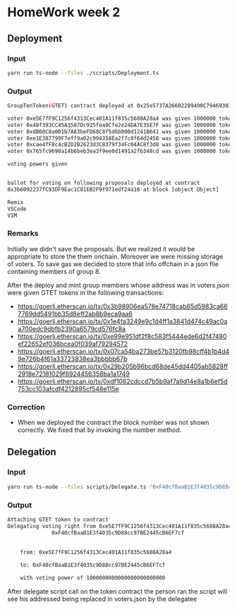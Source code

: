 # HomeWork week 2

## Deployment

### Input

```bash
yarn run ts-node --files ./scripts/Deployment.ts
```

### Output

```bash
GroupTenToken(GTET) contract deployed at 0x25e5737A26602289490C794693031D38973B023F

voter 0xe5E7fF9C1256f4313Cec401A11f835c5688A28a4 was given 1000000 tokens
voter 0x48f393CC45A3587Dc925fea9Cfe2e24DA7E35E7F was given 1000000 tokens
voter 0xdB60C8a001b7A83beFD68C8f5d6b000d1241B641 was given 1000000 tokens
voter 0xe1E387799F7eff9a02c994358Ea2f7c8f64d2458 was given 1000000 tokens
voter 0xcae4fF8c4cB2D2B2623d3C8379f34Fc04AC8f3d8 was given 1000000 tokens
voter 0x765fc9690a14b6beb3ea3f9ee0d1491a2fb348cd was given 1000000 tokens

voting powers given


ballot for voting on following proposals deployed at contract
0x3b6092237fC93DF9Eac1C81EB2F9f971edf24a16 at block [object Object]

Remix
VSCode
VIM
```                                                              

### Remarks

Initially we didn't save the proposals. But we realized it would be appropriate
to store the them onchain. Moreover we were missing storage of voters. To save
gas we decided to store that info offchain in a json file containing members of
group 8.

After the deploy and mint group members whose address was in voters.json were
given GTET tokens in the following transactions:

- https://goerli.etherscan.io/tx/0x3b98906ea578e74718cab65d5983ca667769dd5491bb35d8eff2ab8b9eca9aa6
- https://goerli.etherscan.io/tx/0x1e4fa3249e9c1d4ff1a3841d474c49ac0aa700edc9dbfb2390a6579cd576fc8a
- https://goerli.etherscan.io/tx/0xe99e951df2f8c583f5444ede6d2f47480ef22652ef036bcea0f039af79294572
- https://goerli.etherscan.io/tx/0x07ca54ba273be57b3120fb98cff4b1b4d49e726b4f61a33723838ea3bbbbb67b
- https://goerli.etherscan.io/tx/0x29b205b96bcd68de45dd4405ab5828ff2918e72181029f6924456358ba1a1749
- https://goerli.etherscan.io/tx/0xdf1062cdccd7b5b9af7a9d14e8a1b6ef5d753cc103afcdf4212895cf548e115e


### Correction

- When we deployed the contract the block number was not shown correctly. We
  fixed that by invoking the number method.

## Delegation

### Input

```bash
yarn run ts-node --files scripts/Delegate.ts "0xF40cfBaaB1E3f4035c9D88cc97BE2445cB6EF7cf"
```

### Output

```bash
Attaching GTET token to contract
Delegating voting right from 0xe5E7fF9C1256f4313Cec401A11f835c5688A28a4 to
              0xF40cfBaaB1E3f4035c9D88cc97BE2445cB6EF7cf
              
              
    from: 0xe5E7fF9C1256f4313Cec401A11f835c5688A28a4

    to: 0xF40cfBaaB1E3f4035c9D88cc97BE2445cB6EF7cf

    with voting power of 1000000000000000000000000
```

After delegate script call on the token contract the person ran the script will
see his addressed being replaced in voters.json by the delegatee
